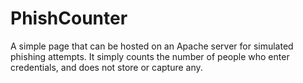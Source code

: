 # PhishCounter
A simple page that can be hosted on an Apache server for simulated phishing attempts. It simply counts the number of people who enter credentials, and does not store or capture any.
